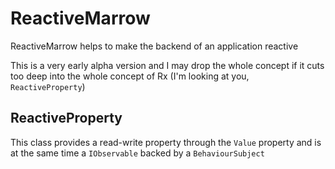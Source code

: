 ReactiveMarrow
==============

ReactiveMarrow helps to make the backend of an application reactive

This is a very early alpha version and I may drop the whole concept if 
it cuts too deep into the whole concept of Rx (I'm looking at you, `ReactiveProperty`)

## ReactiveProperty

This class provides a read-write property through the `Value` property 
and is at the same time a `IObservable` backed by a `BehaviourSubject`
